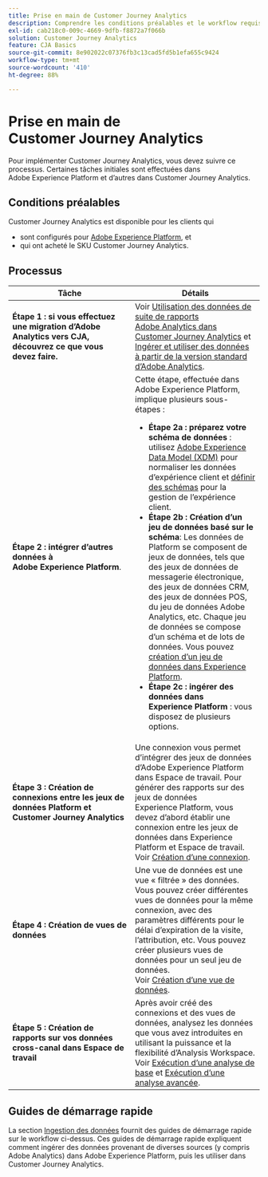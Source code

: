 ```yaml
---
title: Prise en main de Customer Journey Analytics
description: Comprendre les conditions préalables et le workflow requis pour implémenter Customer Journey Analytics.
exl-id: cab218c0-009c-4669-9dfb-f8872a7f066b
solution: Customer Journey Analytics
feature: CJA Basics
source-git-commit: 8e902022c07376fb3c13cad5fd5b1efa655c9424
workflow-type: tm+mt
source-wordcount: '410'
ht-degree: 88%

---
```


# Prise en main de Customer Journey Analytics

Pour implémenter Customer Journey Analytics, vous devez suivre ce processus. Certaines tâches initiales sont effectuées dans Adobe Experience Platform et d’autres dans Customer Journey Analytics.

## Conditions préalables

Customer Journey Analytics est disponible pour les clients qui

* sont configurés pour [Adobe Experience Platform](https://www.adobe.com/fr/experience-platform.html), et
* qui ont acheté le SKU Customer Journey Analytics.

## Processus

| Tâche | Détails |
| --- | --- |
| **Étape 1 : si vous effectuez une migration d’Adobe Analytics vers CJA, découvrez ce que vous devez faire.** | Voir [Utilisation des données de suite de rapports Adobe Analytics dans Customer Journey Analytics](/help/getting-started/aa-vs-cja/aa-data-in-cja.md) et [Ingérer et utiliser des données à partir de la version standard d’Adobe Analytics](../data-ingestion/analytics.md). |
| **Étape 2 : intégrer d’autres données à Adobe Experience Platform**. | Cette étape, effectuée dans Adobe Experience Platform, implique plusieurs sous-étapes :<ul><li>**Étape 2a : préparez votre schéma de données** : utilisez [Adobe Experience Data Model (XDM)](https://experienceleague.adobe.com/docs/experience-platform/xdm/home.html?lang=fr) pour normaliser les données d’expérience client et [définir des schémas](https://experienceleague.adobe.com/docs/experience-platform/xdm/tutorials/create-schema-ui.html?lang=fr) pour la gestion de l’expérience client.</li><li>**Étape 2b : Création d’un jeu de données basé sur le schéma**: Les données de Platform se composent de jeux de données, tels que des jeux de données de messagerie électronique, des jeux de données CRM, des jeux de données POS, du jeu de données Adobe Analytics, etc. Chaque jeu de données se compose d’un schéma et de lots de données. Vous pouvez [création d’un jeu de données dans Experience Platform](https://experienceleague.adobe.com/docs/platform-learn/getting-started-for-data-architects-and-data-engineers/create-datasets.html?lang=fr).</li><li>**Étape 2c : ingérer des données dans Experience Platform** : vous disposez de plusieurs options.</li></ul> |
| **Étape 3 : Création de connexions entre les jeux de données Platform et Customer Journey Analytics** | Une connexion vous permet d’intégrer des jeux de données d’Adobe Experience Platform dans Espace de travail. Pour générer des rapports sur des jeux de données Experience Platform, vous devez d’abord établir une connexion entre les jeux de données dans Experience Platform et Espace de travail.<br>Voir [Création d’une connexion](/help/connections/create-connection.md). |
| **Étape 4 : Création de vues de données** | Une vue de données est une vue « filtrée » des données. Vous pouvez créer différentes vues de données pour la même connexion, avec des paramètres différents pour le délai d’expiration de la visite, l’attribution, etc. Vous pouvez créer plusieurs vues de données pour un seul jeu de données.<br>Voir [Création d’une vue de données](/help/data-views/create-dataview.md). |
| **Étape 5 : Création de rapports sur vos données cross-canal dans Espace de travail** | Après avoir créé des connexions et des vues de données, analysez les données que vous avez introduites en utilisant la puissance et la flexibilité d’Analysis Workspace.<br>Voir [Exécution d’une analyse de base](/help/analysis-workspace/perform-basic-analysis.md) et [Exécution d’une analyse avancée](/help/analysis-workspace/perform-adv-analysis.md). |

## Guides de démarrage rapide

La section [Ingestion des données](../data-ingestion/data-ingestion.md) fournit des guides de démarrage rapide sur le workflow ci-dessus. Ces guides de démarrage rapide expliquent comment ingérer des données provenant de diverses sources (y compris Adobe Analytics) dans Adobe Experience Platform, puis les utiliser dans Customer Journey Analytics.

